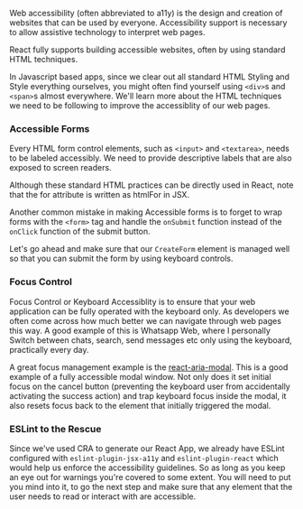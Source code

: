 Web accessibility (often abbreviated to a11y) is the design and creation of websites that can be used by everyone. Accessibility support is necessary to allow assistive technology to interpret web pages.

React fully supports building accessible websites, often by using standard HTML techniques.

In Javascript based apps, since we clear out all standard HTML Styling and Style everything ourselves, you might often find yourself using `<div>`s and `<span>`s almost everywhere. We'll learn more about the HTML techniques we need to be following to improve the accessiblity of our web pages.


### Accessible Forms

Every HTML form control elements, such as `<input>` and `<textarea>`, needs to be labeled accessibly. We need to provide descriptive labels that are also exposed to screen readers.

<!-- Demonstrate Screen Reader Reading through a Form -->

Although these standard HTML practices can be directly used in React, note that the for attribute is written as htmlFor in JSX.

Another common mistake in making Accessible forms is to forget to wrap forms with the `<form>` tag and handle the `onSubmit` function instead of the `onClick` function of the submit button.

Let's go ahead and make sure that our `CreateForm` element is managed well so that you can submit the form by using keyboard controls.
### Focus Control 

Focus Control or Keyboard Accessiblity is to ensure that your web application can be fully operated with the keyboard only. As developers we often come across how much better we can navigate through web pages this way. A good example of this is Whatsapp Web, where I personally Switch between chats, search, send messages etc only using the keyboard, practically every day.

A great focus management example is the [react-aria-modal](http://davidtheclark.github.io/react-aria-modal/demo/). This is a good example of a fully accessible modal window. Not only does it set initial focus on the cancel button (preventing the keyboard user from accidentally activating the success action) and trap keyboard focus inside the modal, it also resets focus back to the element that initially triggered the modal.

### ESLint to the Rescue

Since we've used CRA to generate our React App, we already have ESLint configured with `eslint-plugin-jsx-a11y` and `eslint-plugin-react` which would help us enforce the accessibility guidelines. So as long as you keep an eye out for warnings you're covered to some extent. You will need to put you mind into it, to go the next step and make sure that any element that the user needs to read or interact with are accessible.

<!-- Demonstrate eslint-a11y warnings -->
